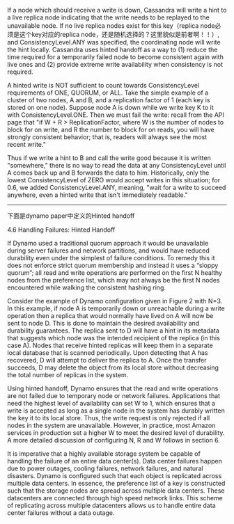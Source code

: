 If a node which should receive a write is down, Cassandra will write a hint to a live replica node indicating that the write needs to be replayed to the unavailable node. If no live replica nodes exist for this key（replica node必须是这个key对应的replica node，还是随机选择的？这里貌似是前者啊！！）, and ConsistencyLevel.ANY was specified, the coordinating node will write the hint locally. Cassandra uses hinted handoff as a way to (1) reduce the time required for a temporarily failed node to become consistent again with live ones and (2) provide extreme write availability when consistency is not required.

A hinted write is NOT sufficient to count towards ConsistencyLevel requirements of ONE, QUORUM, or ALL. Take the simple example of a cluster of two nodes, A and B, and a replication factor of 1 (each key is stored on one node). Suppose node A is down while we write key K to it with ConsistencyLevel.ONE. Then we must fail the write: recall from the API page that "if W + R > ReplicationFactor, where W is the number of nodes to block for on write, and R the number to block for on reads, you will have strongly consistent behavior; that is, readers will always see the most recent write."

Thus if we write a hint to B and call the write good because it is written "somewhere," there is no way to read the data at any ConsistencyLevel until A comes back up and B forwards the data to him. Historically, only the lowest ConsistencyLevel of ZERO would accept writes in this situation; for 0.6, we added ConsistencyLevel.ANY, meaning, "wait for a write to succeed anywhere, even a hinted write that isn't immediately readable."


---

下面是dynamo paper中定义的Hinted handoff


4.6 Handling Failures: Hinted Handoff

If Dynamo used a traditional quorum approach it would be unavailable during server failures and network partitions, and would have reduced durability even under the simplest of failure conditions. To remedy this it does not enforce strict quorum membership and instead it uses a “sloppy quorum”; all read and write operations are performed on the first N healthy nodes from the preference list, which may not always be the first N nodes encountered while walking the consistent hashing ring.

Consider the example of Dynamo configuration given in Figure 2 with N=3. In this example, if node A is temporarily down or unreachable during a write operation then a replica that would normally have lived on A will now be sent to node D. This is done to maintain the desired availability and durability guarantees. The replica sent to D will have a hint in its metadata that suggests which node was the intended recipient of the replica (in this case A). Nodes that receive hinted replicas will keep them in a separate local database that is scanned periodically. Upon detecting that A has recovered, D will attempt to deliver the replica to A. Once the transfer succeeds, D may delete the object from its local store without decreasing the total number of replicas in the system.

Using hinted handoff, Dynamo ensures that the read and write operations are not failed due to temporary node or network failures. Applications that need the highest level of availability can set W to 1, which ensures that a write is accepted as long as a single node in the system has durably written the key it to its local store. Thus, the write request is only rejected if all nodes in the system are unavailable. However, in practice, most Amazon services in production set a higher W to meet the desired level of durability. A more detailed discussion of configuring N, R and W follows in section 6.

It is imperative that a highly available storage system be capable of handling the failure of an entire data center(s). Data center failures happen due to power outages, cooling failures, network failures, and natural disasters. Dynamo is configured such that each object is replicated across multiple data centers. In essence, the preference list of a key is constructed such that the storage nodes are spread across multiple data centers. These datacenters are connected through high speed network links. This scheme of replicating across multiple datacenters allows us to handle entire data center failures without a data outage.